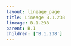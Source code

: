 ```yaml
---
layout: lineage_page
title: Lineage B.1.238
lineage: B.1.238
parent: B.1
children: ['B.1.238']
---
```

